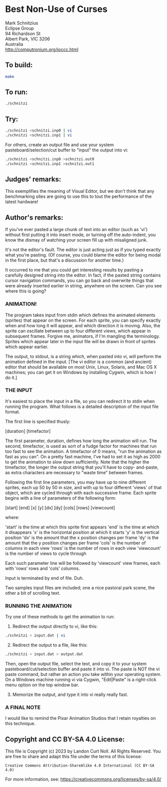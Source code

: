 # Best Non-Use of Curses

Mark Schnitzius  
Eclipse Group  
94 Richardson St  
Albert Park, VIC 3206  
Australia  
<http://computronium.org/ioccc.html>  

## To build:

```sh
make
```

## To run:

```sh
./schnitzi
```

## Try:

```sh
./schnitzi <schnitzi.inp0 | vi
./schnitzi <schnitzi.inp1 | vi
```

For others, create an output file and use your system
pasteboard/selection/cut buffer to "input" the output into vi:

```sh
./schnitzi <schnitzi.inp0 >schnitzi.out0
./schnitzi <schnitzi.inp1 >schnitzi.out1
```

## Judges' remarks:

This exemplifies the meaning of Visual Editor, but we don't think
that any benchmarking sites are going to use this to tout the
performance of the latest hardware!

## Author's remarks:

If you've ever pasted a large chunk of text into an editor (such as
'vi') without first putting it into insert mode, or turning off
the auto-indent, you know the dismay of watching your screen fill
up with misaligned junk.

It's not the editor's fault.  The editor is just acting just as if
you typed exactly what you're pasting.  (Of course, you could blame
the editor for being modal in the first place, but that's a
discussion for another time.)

It occurred to me that you could get interesting results by pasting
a carefully designed string into the editor.  In fact, if the pasted
string contains cursor navigation commands, you can go back and
overwrite things that were already inserted earlier in string,
anywhere on the screen.  Can you see where this is going?

### ANIMATION!

The program takes input from stdin which defines the animated
elements (sprites) that appear on the screen.  For each sprite,
you can specify exactly when and how long it will appear, and which
direction it is moving.  Also, the sprite can oscillate between
up to four different views, which appear in subsequent frames.
Forgive me, animators, if I'm mangling the terminology.  Sprites
which appear later in the input file will be drawn in front of
sprites which appear earlier.

The output, to stdout, is a string which, when pasted into vi, will
perform the animation defined in the input.  [The vi editor is a
common (and ancient) editor that should be available on most Unix,
Linux, Solaris, and Mac OS X machines; you can get it on Windows
by installing Cygwin, which is how I do it.]

### THE INPUT

It's easiest to place the input in a file, so you can redirect it
to stdin when running the program.  What follows is a detailed
description of the input file format.

The first line is specified thusly:

[duration] [timefactor]

The first parameter, duration, defines how long the animation will
run.  The second, timefactor, is used as sort of a fudge factor
for machines that run too fast to see the animation.  A timefactor
of 0 means, "run the animation as fast as you can".  On a pretty
fast machine, I've had to set it as high as 2000 to get the
animation to slow down sufficiently.  Note that the higher the
timefactor, the longer the output string that you'll have to copy-
and-paste, as extra characters are necessary to "waste time" between
frames.

Following the first line parameters, you may have up to nine
different sprites, each up 50 by 50 in size, and with up to four
different 'views' of that object, which are cycled through with
each successive frame.  Each sprite begins with a line of parameters
of the following form:

[start] [end] [x] [y] [dx] [dy] [cols] [rows] [viewcount]

where:

'start' is the time at which this sprite first appears
'end' is the time at which it disappears
'x' is the horizontal position at which it starts
'y' is the vertical position
'dx' is the amount that the x position changes per frame
'dy' is the amount that the y position changes per frame
'cols' is the number of columns in each view
'rows' is the number of rows in each view
'viewcount' is the number of views to cycle through

Each such parameter line will be followed by 'viewcount'
view frames, each with 'rows' rows and 'cols' columns.

Input is terminated by end of file.  Duh.

Two samples input files are included; one a nice pastoral park
scene, the other a bit of scrolling text.

### RUNNING THE ANIMATION

Try one of these methods to get the animation to run:

1.  Redirect the output directly to vi, like this:

```sh
./schnitzi < input.dat | vi
```

2.  Redirect the output to a file, like this:

```sh
./schnitzi < input.dat > output.dat
```

Then, open the output file, select the text, and copy it
to your system pasteboard/cut/selection buffer and paste
it into vi.  The paste is NOT the vi paste command, but
rather an action you take within your operating system.
On a Windows machine running vi via Cygwin, "Edit|Paste"
is a right-click menu option on the top window bar.

3.  Memorize the output, and type it into vi really really fast.

### A FINAL NOTE

I would like to remind the Pixar Animation Studios that I retain
royalties on this technique.

## Copyright and CC BY-SA 4.0 License:

This file is Copyright (c) 2023 by Landon Curt Noll.  All Rights Reserved.
You are free to share and adapt this file under the terms of this license:

    Creative Commons Attribution-ShareAlike 4.0 International (CC BY-SA 4.0)

For more information, see: https://creativecommons.org/licenses/by-sa/4.0/
